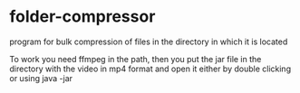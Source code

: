 # folder-compressor
program for bulk compression of files in the directory in which it is located

To work you need ffmpeg in the path, then you put the jar file in the directory with the video in mp4 format and open it either by double clicking or using java -jar
